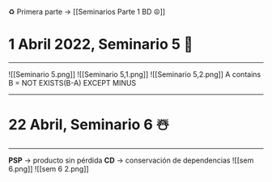 ♻️ Primera parte -> [[Seminarios Parte 1 BD ☮️]]
# 1 Abril 2022, Seminario 5 🎏
---
![[Seminario 5.png]]
![[Seminario 5,1.png]]
![[Seminario 5,2.png]]
A contains B = NOT EXISTS(B-A) EXCEPT MINUS

---
# 22 Abril, Seminario 6 ☃️
---
**PSP** -> producto sin pérdida
**CD** -> conservación de dependencias
![[sem 6.png]]
![[sem 6 2.png]]